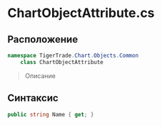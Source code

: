 
# ChartObjectAttribute.cs
## Расположение
```csharp
namespace TigerTrade.Chart.Objects.Common  
    class ChartObjectAttribute
```

> Описание

## Синтаксис
```csharp
public string Name { get; }
```
